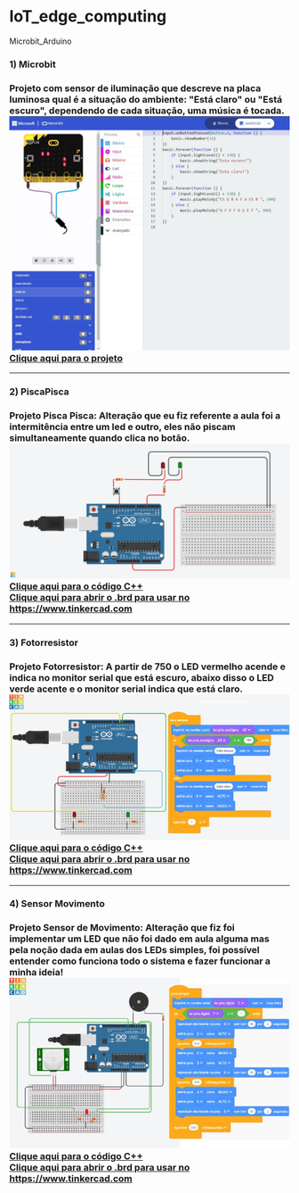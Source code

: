 # IoT_edge_computing
Microbit_Arduino

<h3>1) Microbit<h3>
Projeto com sensor de iluminação que descreve na placa luminosa qual é a situação do ambiente: "Está claro" ou "Está escuro", dependendo de cada situação, uma música é tocada.
  <img src="Microbit.JPG">
  <a href="https://github.com/bermudevs/myfirst">Clique aqui para o projeto</a>

<hr>
<h3>2) PiscaPisca<h3>
Projeto Pisca Pisca: Alteração que eu fiz referente a aula foi a intermitência entre um led e outro, eles não piscam simultaneamente quando clica no botão.
<img src="Daring Snaget.png">
<a href="PiscaPisca.ino">Clique aqui para o código C++</a>
<br>
<a href="PiscaPisca.brd">Clique aqui para abrir o .brd para usar no https://www.tinkercad.com</a>
  
<hr>
<h3>3) Fotorresistor<h3>
Projeto Fotorresistor: A partir de 750 o LED vermelho acende e indica no monitor serial que está escuro, abaixo disso o LED verde acente e o monitor serial indica que está claro.
<img src="FOTORRESISTOR.jpg">
<a href="projeto_fotorresistor.ino">Clique aqui para o código C++</a>
<br>
<a href="Projeto_Fotorresistor.brd">Clique aqui para abrir o .brd para usar no https://www.tinkercad.com</a>
  
<hr>
<h3>4) Sensor Movimento<h3>
Projeto Sensor de Movimento: Alteração que fiz foi implementar um LED que não foi dado em aula alguma mas pela noção dada em aulas dos LEDs simples, foi possível entender como funciona todo o sistema e fazer funcionar a minha ideia!<br>
<img src="SENSOR_PRESENCA_BUZZER_RGB.jpg">
<br>
<a href="sensor_presenca_buzzer_rgb1.ino">Clique aqui para o código C++</a>
<br>
<a href="Sensor_presenca_Buzzer.brd">Clique aqui para abrir o .brd para usar no https://www.tinkercad.com</a>
